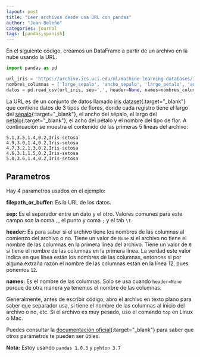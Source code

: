 ```yaml
---
layout: post
title: "Leer archivos desde una URL con pandas"
author: "Juan Beleño"
categories: journal
tags: [pandas,spanish]
---
```


En el siguiente código, creamos un DataFrame a partir de un archivo en la nube usando la URL.

```python
import pandas as pd

url_iris = 'https://archive.ics.uci.edu/ml/machine-learning-databases/iris/iris.data'
nombres_columnas = ['largo_sepalo', 'ancho_sepalo', 'largo_petalo', 'ancho_petalo', 'tipo_flor']
datos = pd.read_csv(url_iris, sep=',', header=None, names=nombres_columnas)
```

La URL es de un conjunto de datos llamado [iris dataset](https://archive.ics.uci.edu/ml/datasets/iris){:target="_blank"} que contiene datos de 3 tipos de flores, donde cada registro tiene el largo del [sépalo](https://es.wikipedia.org/wiki/S%C3%A9palo){:target="_blank"}, el ancho del sépalo, el largo del [pétalo](https://es.wikipedia.org/wiki/P%C3%A9talo){:target="_blank"}, el acho del pétalo y el nombre del tipo de flor. A continuación se muestra el contenido de las primeras 5 líneas del archivo:

```
5.1,3.5,1.4,0.2,Iris-setosa
4.9,3.0,1.4,0.2,Iris-setosa
4.7,3.2,1.3,0.2,Iris-setosa
4.6,3.1,1.5,0.2,Iris-setosa
5.0,3.6,1.4,0.2,Iris-setosa
```

## Parametros
Hay 4 parametros usados en el ejemplo:

**filepath_or_buffer:** Es la URL de los datos.

**sep:** Es el separador entre un dato y el otro. Valores comunes para este campo son la coma `,`, el punto y coma `;` y el tab `\t`.

**header:** Es para saber si el archivo tiene los nombres de las columnas al comienzo del archivo o no. Tiene un valor de `None` si el archivo no tiene el nombre de las columnas en la primera línea del archivo. Tiene un valor de `0` si tiene el nombre de las columnas en la primera línea. La verdad este valor indica en que línea están los nombres de las columnas, entonces si por alguna extraña razón el nombre de las columnas están en la línea 12, pues ponemos `12`.

**names:** Es el nombre de las columnas. Solo se usa cuando `header=None` porque de otra manera ya tenemos el nombre de las columnas.

Generalmente, antes de escribir código, abro el archivo en texto plano para saber que separador usa, si tiene el nombre de las columnas al inicio del archivo o no, etc. Si el archivo es muy pesado, uso el comando `top` en Linux o Mac.

Puedes consultar la [documentación oficial](https://pandas.pydata.org/pandas-docs/stable/reference/api/pandas.read_csv.html){:target="_blank"} para saber que otros parámetros te pueden ser útiles.

**Nota:** Estoy usando `pandas 1.0.3` y `pyhton 3.7`
